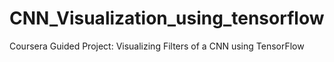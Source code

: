 # CNN_Visualization_using_tensorflow
Coursera Guided Project: Visualizing Filters of a CNN using TensorFlow
